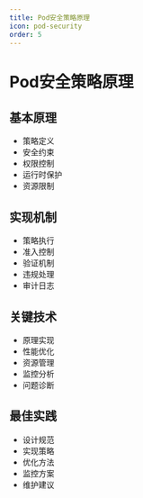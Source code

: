```yaml
---
title: Pod安全策略原理
icon: pod-security
order: 5
---
```


# Pod安全策略原理

## 基本原理
- 策略定义
- 安全约束
- 权限控制
- 运行时保护
- 资源限制

## 实现机制
- 策略执行
- 准入控制
- 验证机制
- 违规处理
- 审计日志

## 关键技术
- 原理实现
- 性能优化
- 资源管理
- 监控分析
- 问题诊断

## 最佳实践
- 设计规范
- 实现策略
- 优化方法
- 监控方案
- 维护建议
